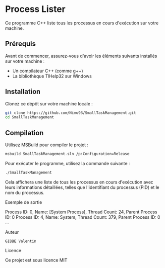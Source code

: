 
# Process Lister

Ce programme C++ liste tous les processus en cours d'exécution sur votre machine.

## Prérequis

Avant de commencer, assurez-vous d'avoir les éléments suivants installés sur votre machine :

- Un compilateur C++ (comme g++)
- La bibliothèque TlHelp32 sur Windows
## Installation

Clonez ce dépôt sur votre machine locale :

```bash
git clone https://github.com/Nimu93/SmallTaskManagement.git
cd SmallTaskManagement
```
## Compilation

Utilisez MSBuild pour compiler le projet :

```bash
msbuild SmallTaskManagement.sln /p:Configuration=Release
```

Pour exécuter le programme, utilisez la commande suivante :

```bash
./SmallTaskManagement
```

Cela affichera une liste de tous les processus en cours d'exécution avec leurs informations détaillées, telles que l'identifiant du processus (PID) et le nom du processus.

Exemple de sortie

Process ID: 0, Name: [System Process], Thread Count: 24, Parent Process ID: 0
Process ID: 4, Name: System, Thread Count: 379, Parent Process ID: 0
...

Auteur

    GIBBE Valentin

Licence

Ce projet est sous licence MIT
